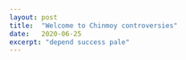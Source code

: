 ```yaml
---
layout: post
title:  "Welcome to Chinmoy controversies"
date:   2020-06-25
excerpt: "depend success pale"
---
```

